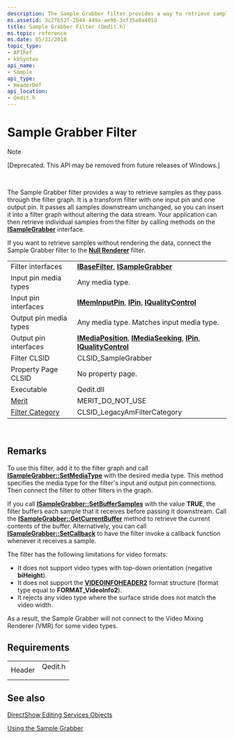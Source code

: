 ```yaml
---
description: The Sample Grabber filter provides a way to retrieve samples as they pass through the filter graph.
ms.assetid: 3c2fb52f-2b44-449a-ae96-3cf35a0a401d
title: Sample Grabber Filter (Qedit.h)
ms.topic: reference
ms.date: 05/31/2018
topic_type: 
- APIRef
- kbSyntax
api_name: 
- Sample
api_type: 
- HeaderDef
api_location: 
- Qedit.h
---
```


# Sample Grabber Filter

> [!Note]  
> \[Deprecated. This API may be removed from future releases of Windows.\]

 

The Sample Grabber filter provides a way to retrieve samples as they pass through the filter graph. It is a transform filter with one input pin and one output pin. It passes all samples downstream unchanged, so you can insert it into a filter graph without altering the data stream. Your application can then retrieve individual samples from the filter by calling methods on the [**ISampleGrabber**](isamplegrabber.md) interface.

If you want to retrieve samples without rendering the data, connect the Sample Grabber filter to the [**Null Renderer**](null-renderer-filter.md) filter.



|                                          |                                                                                                                                                    |
|------------------------------------------|----------------------------------------------------------------------------------------------------------------------------------------------------|
| Filter interfaces                        | [**IBaseFilter**](/windows/desktop/api/Strmif/nn-strmif-ibasefilter), [**ISampleGrabber**](isamplegrabber.md)                                                                       |
| Input pin media types                    | Any media type.                                                                                                                                    |
| Input pin interfaces                     | [**IMemInputPin**](/windows/desktop/api/Strmif/nn-strmif-imeminputpin), [**IPin**](/windows/desktop/api/Strmif/nn-strmif-ipin), [**IQualityControl**](/windows/desktop/api/Strmif/nn-strmif-iqualitycontrol)                                             |
| Output pin media types                   | Any media type. Matches input media type.                                                                                                          |
| Output pin interfaces                    | [**IMediaPosition**](/windows/desktop/api/Control/nn-control-imediaposition), [**IMediaSeeking**](/windows/desktop/api/Strmif/nn-strmif-imediaseeking), [**IPin**](/windows/desktop/api/Strmif/nn-strmif-ipin), [**IQualityControl**](/windows/desktop/api/Strmif/nn-strmif-iqualitycontrol) |
| Filter CLSID                             | CLSID\_SampleGrabber                                                                                                                               |
| Property Page CLSID                      | No property page.                                                                                                                                  |
| Executable                               | Qedit.dll                                                                                                                                          |
| [Merit](merit.md)                       | MERIT\_DO\_NOT\_USE                                                                                                                                |
| [Filter Category](filter-categories.md) | CLSID\_LegacyAmFilterCategory                                                                                                                      |



 

## Remarks

To use this filter, add it to the filter graph and call [**ISampleGrabber::SetMediaType**](isamplegrabber-setmediatype.md) with the desired media type. This method specifies the media type for the filter's input and output pin connections. Then connect the filter to other filters in the graph.

If you call [**ISampleGrabber::SetBufferSamples**](isamplegrabber-setbuffersamples.md) with the value **TRUE**, the filter buffers each sample that it receives before passing it downstream. Call the [**ISampleGrabber::GetCurrentBuffer**](isamplegrabber-getcurrentbuffer.md) method to retrieve the current contents of the buffer. Alternatively, you can call [**ISampleGrabber::SetCallback**](isamplegrabber-setcallback.md) to have the filter invoke a callback function whenever it receives a sample.

The filter has the following limitations for video formats:

-   It does not support video types with top-down orientation (negative **biHeight**).
-   It does not support the [**VIDEOINFOHEADER2**](/previous-versions/windows/desktop/api/dvdmedia/ns-dvdmedia-videoinfoheader2) format structure (format type equal to **FORMAT\_VideoInfo2**).
-   It rejects any video type where the surface stride does not match the video width.

As a result, the Sample Grabber will not connect to the Video Mixing Renderer (VMR) for some video types.

## Requirements



|                   |                                                                                    |
|-------------------|------------------------------------------------------------------------------------|
| Header<br/> | <dl> <dt>Qedit.h</dt> </dl> |



## See also

<dl> <dt>

[DirectShow Editing Services Objects](directshow-editing-services-objects.md)
</dt> <dt>

[Using the Sample Grabber](using-the-sample-grabber.md)
</dt> </dl>

 

 




